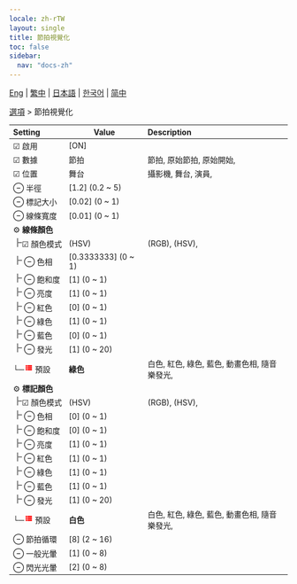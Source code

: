 ```yaml
---
locale: zh-rTW
layout: single
title: 節拍視覺化
toc: false
sidebar:
  nav: "docs-zh"
---
```

[Eng](/dancexr/menu/2025.4/stage/beats_visualizer) | [繁中](/tw/dancexr/menu/2025.4/stage/beats_visualizer) | [日本語](/jp/dancexr/menu/2025.4/stage/beats_visualizer) | [한국어](/kr/dancexr/menu/2025.4/stage/beats_visualizer) | [简中](/zh/dancexr/menu/2025.4/stage/beats_visualizer)

[選項](../menu#選項) > 節拍視覺化



| Setting | Value | Description |
| :--- | --- | :--- |
|<nobr> ☑ 啟用</nobr>| [ON] | 
|<nobr>☑ 數據</nobr>| 節拍 | 節拍, 原始節拍, 原始開始, 
|<nobr>☑ 位置</nobr>| 舞台 | 攝影機, 舞台, 演員, 
|<nobr> ⊖ 半徑</nobr>| [1.2] (0.2 ~ 5) | 
|<nobr> ⊖ 標記大小</nobr>| [0.02] (0 ~ 1) | 
|<nobr> ⊖ 線條寬度</nobr>| [0.01] (0 ~ 1) | 
|<nobr> ⚙️ <b>線條顏色</b></nobr>| | 
|<nobr><img src="/images/icon/ic_line_t.png"/>☑ 顏色模式</nobr>| (HSV) | (RGB), (HSV), 
|<nobr><img src="/images/icon/ic_line_t.png"/> ⊖ 色相</nobr>| [0.3333333] (0 ~ 1) | 
|<nobr><img src="/images/icon/ic_line_t.png"/> ⊖ 飽和度</nobr>| [1] (0 ~ 1) | 
|<nobr><img src="/images/icon/ic_line_t.png"/> ⊖ 亮度</nobr>| [1] (0 ~ 1) | 
|<nobr><img src="/images/icon/ic_line_t.png"/> ⊖ 紅色</nobr>| [0] (0 ~ 1) | 
|<nobr><img src="/images/icon/ic_line_t.png"/> ⊖ 綠色</nobr>| [1] (0 ~ 1) | 
|<nobr><img src="/images/icon/ic_line_t.png"/> ⊖ 藍色</nobr>| [0] (0 ~ 1) | 
|<nobr><img src="/images/icon/ic_line_t.png"/> ⊖ 發光</nobr>| [1] (0 ~ 20) | 
|<nobr>└─<img src="/images/icon/ic_list.png" alt="list icon"/> 預設</nobr>| **綠色** | 白色, 紅色, 綠色, 藍色, 動畫色相, 隨音樂發光,  |
|<nobr> ⚙️ <b>標記顏色</b></nobr>| | 
|<nobr><img src="/images/icon/ic_line_t.png"/>☑ 顏色模式</nobr>| (HSV) | (RGB), (HSV), 
|<nobr><img src="/images/icon/ic_line_t.png"/> ⊖ 色相</nobr>| [0] (0 ~ 1) | 
|<nobr><img src="/images/icon/ic_line_t.png"/> ⊖ 飽和度</nobr>| [0] (0 ~ 1) | 
|<nobr><img src="/images/icon/ic_line_t.png"/> ⊖ 亮度</nobr>| [1] (0 ~ 1) | 
|<nobr><img src="/images/icon/ic_line_t.png"/> ⊖ 紅色</nobr>| [1] (0 ~ 1) | 
|<nobr><img src="/images/icon/ic_line_t.png"/> ⊖ 綠色</nobr>| [1] (0 ~ 1) | 
|<nobr><img src="/images/icon/ic_line_t.png"/> ⊖ 藍色</nobr>| [1] (0 ~ 1) | 
|<nobr><img src="/images/icon/ic_line_t.png"/> ⊖ 發光</nobr>| [1] (0 ~ 20) | 
|<nobr>└─<img src="/images/icon/ic_list.png" alt="list icon"/> 預設</nobr>| **白色** | 白色, 紅色, 綠色, 藍色, 動畫色相, 隨音樂發光,  |
|<nobr> ⊖ 節拍循環</nobr>| [8] (2 ~ 16) | 
|<nobr> ⊖ 一般光暈</nobr>| [1] (0 ~ 8) | 
|<nobr> ⊖ 閃光光暈</nobr>| [2] (0 ~ 8) | 
